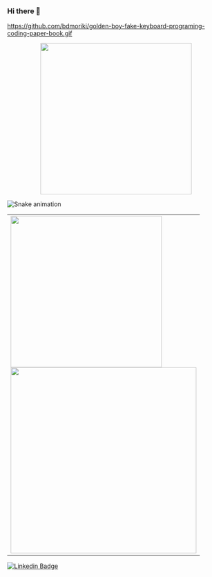 ### Hi there 👋

https://github.com/bdmoriki/golden-boy-fake-keyboard-programing-coding-paper-book.gif
<p align="center">
  <img src="https://github.com/bdmoriki/golden-boy-fake-keyboard-programing-coding-paper-book.gif", width="350">
</p>


![Snake animation](https://github.com/bdmoriki/bdmoriki/blob/output/github-contribution-grid-snake.svg)

<table>
  <tr>
    <td>
        <img width="350px" align="center" src="https://github-readme-stats.vercel.app/api/top-langs/?username=bdmoriki&layout=compact&theme=onedark" /> <br>
        <img width="430px" align="center" src="https://github-readme-stats.vercel.app/api?username=bdmoriki&theme=onedark&show_icons=true" />
    </td>
  </tr>
</table>



[![Linkedin Badge](https://img.shields.io/badge/-LinkedIn-blue?style=flat-square&logo=Linkedin&logoColor=white&link=https://www.linkedin.com/in/bruno-dupim-moriki-621460121/)](https://www.linkedin.com/in/bruno-dupim-moriki-621460121/)

<!--
**bdmoriki/bdmoriki** is a ✨ _special_ ✨ repository because its `README.md` (this file) appears on your GitHub profile.

Here are some ideas to get you started:

- 🔭 I’m currently working on ...
- 🌱 I’m currently learning ...
- 👯 I’m looking to collaborate on ...
- 🤔 I’m looking for help with ...
- 💬 Ask me about ...
- 📫 How to reach me: ...
- 😄 Pronouns: ...
- ⚡ Fun fact: ...
-->
